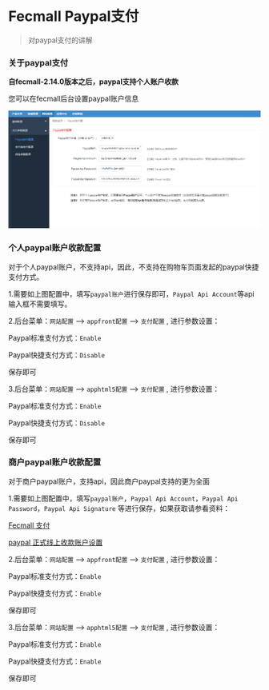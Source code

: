 Fecmall Paypal支付
===========

> 对paypal支付的讲解


### 关于paypal支付

**自fecmall-2.14.0版本之后，paypal支持个人账户收款**

您可以在fecmall后台设置paypal账户信息

![](images/paypal1111.png)


### 个人paypal账户收款配置

对于个人paypal账户，不支持api，因此，不支持在购物车页面发起的paypal快捷支付方式。

1.需要如上图配置中，填写`paypal账户`进行保存即可，`Paypal Api Account`等api输入框不需要填写。

2.后台菜单：`网站配置` --> `appfront配置` -->  `支付配置` , 进行参数设置：

Paypal标准支付方式：`Enable`

Paypal快捷支付方式：`Disable`

保存即可

3.后台菜单：`网站配置` --> `apphtml5配置` -->  `支付配置` , 进行参数设置：

Paypal标准支付方式：`Enable`

Paypal快捷支付方式：`Disable`

保存即可


### 商户paypal账户收款配置

对于商户paypal账户，支持api，因此商户paypal支持的更为全面

1.需要如上图配置中，填写`paypal账户`，`Paypal Api Account`，`Paypal Api Password`，`Paypal Api Signature`
等进行保存，如果获取请参看资料：

[Fecmall 支付](fecmall_payment_method.md)

[paypal 正式线上收款账户设置](https://www.fecmall.com/topic/297)

2.后台菜单：`网站配置` --> `appfront配置` -->  `支付配置` , 进行参数设置：

Paypal标准支付方式：`Enable`

Paypal快捷支付方式：`Enable`

保存即可

3.后台菜单：`网站配置` --> `apphtml5配置` -->  `支付配置` , 进行参数设置：

Paypal标准支付方式：`Enable`

Paypal快捷支付方式：`Enable`

保存即可





















